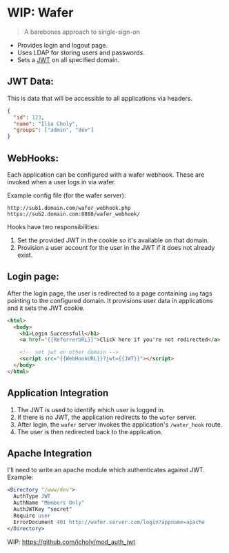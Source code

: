 # WIP: Wafer

> A barebones approach to single-sign-on

* Provides login and logout page.
* Uses LDAP for storing users and passwords.
* Sets a [JWT](http://jwt.io/) on all specified domain.

## JWT Data:

This is data that will be accessible to all applications via headers.

``` json
{
  "id": 123,
  "name": "Ilia Choly",
  "groups": ["admin", "dev"]
}
```

## WebHooks:

Each application can be configured with a wafer webhook.
These are invoked when a user logs in via wafer.

Example config file (for the wafer server):
```
http://sub1.domain.com/wafer_webhook.php
https://sub2.domain.com:8888/wafer_webhook/
```

Hooks have two responsibilities:

1. Set the provided JWT in the cookie so it's available on that domain.
2. Provision a user account for the user in the JWT if it does not already exist.

## Login page:

After the login page, the user is redirected to a page containing `img` tags pointing to the configured domain.
It provisions user data in applications and it sets the JWT cookie.


``` html
<html>
  <body>
    <h1>Login Successfull</h1>
    <a href="{{ReferrerURL}}">Click here if you're not redirected</a>

    <!-- set jwt on other domain -->
    <script src="{{WebHookURL}}?jwt={{JWT}}"></script>
  </body>
</html>
```

## Application Integration

1. The JWT is used to identify which user is logged in.
2. If there is no JWT, the application redirects to the `wafer` server.
3. After login, the `wafer` server invokes the application's `/water_hook` route.
4. The user is then redirected back to the application.

## Apache Integration

I'll need to write an apache module which authenticates against JWT. Example:

``` apache
<Directory "/www/dev">
  AuthType JWT
  AuthName "Members Only"
  AuthJWTKey "secret"
  Require user
  ErrorDocument 401 http://wafer.server.com/login?appname=apache
</Directory>
```

WIP: https://github.com/icholy/mod_auth_jwt
